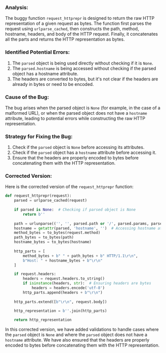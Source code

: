 ### Analysis:
The buggy function `request_httprepr` is designed to return the raw HTTP representation of a given request as bytes. The function first parses the request using `urlparse_cached`, then constructs the path, method, hostname, headers, and body of the HTTP request. Finally, it concatenates all the parts and returns the HTTP representation as bytes.

### Identified Potential Errors:
1. The `parsed` object is being used directly without checking if it is `None`.
2. The `parsed.hostname` is being accessed without checking if the parsed object has a hostname attribute.
3. The headers are converted to bytes, but it's not clear if the headers are already in bytes or need to be encoded.

### Cause of the Bug:
The bug arises when the parsed object is `None` (for example, in the case of a malformed URL), or when the parsed object does not have a `hostname` attribute, leading to potential errors while constructing the raw HTTP representation.

### Strategy for Fixing the Bug:
1. Check if the `parsed` object is `None` before accessing its attributes.
2. Check if the `parsed` object has a `hostname` attribute before accessing it.
3. Ensure that the headers are properly encoded to bytes before concatenating them with the HTTP representation.

### Corrected Version:
Here is the corrected version of the `request_httprepr` function:

```python
def request_httprepr(request):
    parsed = urlparse_cached(request)
    
    if parsed is None:  # Checking if parsed object is None
        return b''
    
    path = urlunparse(('', '', parsed.path or '/', parsed.params, parsed.query, ''))
    hostname = getattr(parsed, 'hostname', '')  # Accessing hostname attribute safely
    method_bytes = to_bytes(request.method)
    path_bytes = to_bytes(path)
    hostname_bytes = to_bytes(hostname)
    
    http_parts = [
        method_bytes + b" " + path_bytes + b" HTTP/1.1\r\n",
        b"Host: " + hostname_bytes + b"\r\n"
    ]

    if request.headers:
        headers = request.headers.to_string()
        if isinstance(headers, str):  # Ensuring headers are bytes
            headers = headers.encode('utf-8')
        http_parts.append(headers + b"\r\n")
    
    http_parts.extend([b"\r\n", request.body])
    
    http_representation = b''.join(http_parts)

    return http_representation
```

In this corrected version, we have added validations to handle cases where the `parsed` object is `None` and where the `parsed` object does not have a `hostname` attribute. We have also ensured that the headers are properly encoded to bytes before concatenating them with the HTTP representation.